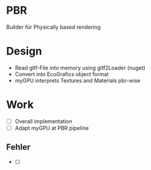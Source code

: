 ﻿# PBR

Builder für Physically based rendering

# Design

- Read gltf-File into memory using gltf2Loader (nuget)
- Convert into EcoGrafics object format
- myGPU interprets Textures and Materials pbr-wise

# Work
- [ ] Overall implementation  
- [ ] Adapt myGPU at PBR pipeline 

## Fehler

- [ ]